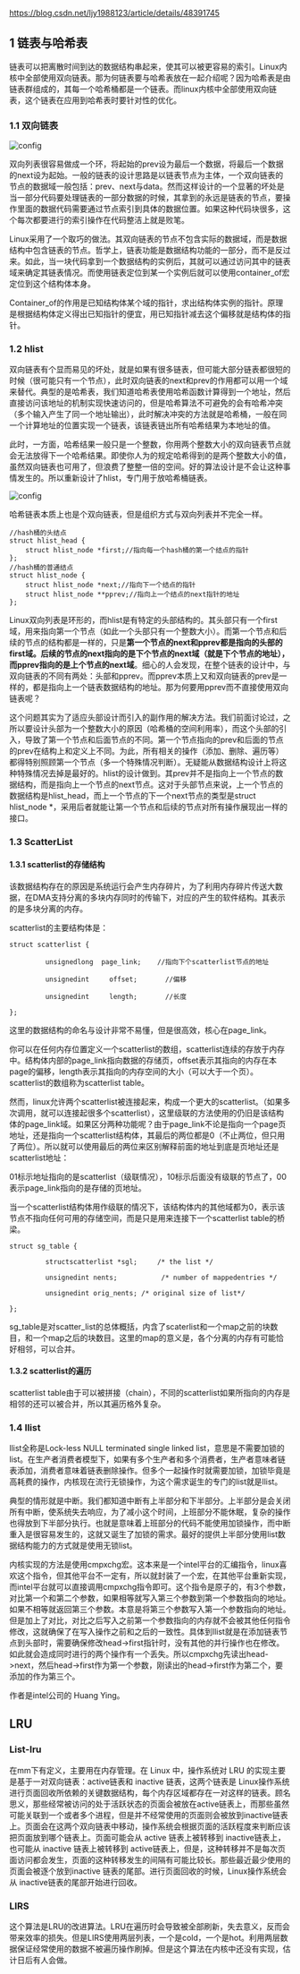 https://blog.csdn.net/ljy1988123/article/details/48391745

## 1 链表与哈希表

链表可以把离散时间到达的数据结构串起来，使其可以被更容易的索引。Linux内核中全部使用双向链表。那为何链表要与哈希表放在一起介绍呢？因为哈希表是由链表群组成的，其每一个哈希桶都是一个链表。而linux内核中全部使用双向链表，这个链表在应用到哈希表时要针对性的优化。

### 1.1 双向链表

![config](images/19.png)

双向列表很容易做成一个环，将起始的prev设为最后一个数据，将最后一个数据的next设为起始。一般的链表的设计思路是以链表节点为主体，一个双向链表的节点的数据域一般包括：prev、next与data。然而这样设计的一个显著的坏处是当一部分代码要处理链表的一部分数据的时候，其拿到的永远是链表的节点，要操作里面的数据代码需要通过节点索引到具体的数据位置。如果这种代码块很多，这个每次都要进行的索引操作在代码整洁上就是败笔。

Linux采用了一个取巧的做法。其双向链表的节点不包含实际的数据域，而是数据结构中包含链表的节点。哲学上，链表功能是数据结构功能的一部分，而不是反过来。如此，当一块代码拿到一个数据结构的实例后，其就可以通过访问其中的链表域来确定其链表情况。而使用链表定位到某一个实例后就可以使用container_of宏定位到这个结构体本身。

Container\_of的作用是已知结构体某个域的指针，求出结构体实例的指针。原理是根据结构体定义得出已知指针的便宜，用已知指针减去这个偏移就是结构体的指针。

### 1.2 hlist

双向链表有个显而易见的坏处，就是如果有很多链表，但可能大部分链表都很短的时候（很可能只有一个节点），此时双向链表的next和prev的作用都可以用一个域来替代。典型的是哈希表，我们知道哈希表使用哈希函数计算得到一个地址，然后直接访问该地址的机制实现快速访问的，但是哈希算法不可避免的会有哈希冲突（多个输入产生了同一个地址输出），此时解决冲突的方法就是哈希桶，一般在同一个计算地址的位置实现一个链表，该链表链出所有哈希结果为本地址的值。

此时，一方面，哈希结果一般只是一个整数，你用两个整数大小的双向链表节点就会无法放得下一个哈希结果。即使你人为的规定哈希得到的是两个整数大小的值，虽然双向链表也可用了，但浪费了整整一倍的空间。好的算法设计是不会让这种事情发生的。所以重新设计了hlist，专门用于放哈希桶链表。

![config](images/20.png)

哈希链表本质上也是个双向链表，但是组织方式与双向列表并不完全一样。

```
//hash桶的头结点  
struct hlist_head {  
    struct hlist_node *first;//指向每一个hash桶的第一个结点的指针  
};  
//hash桶的普通结点  
struct hlist_node {  
    struct hlist_node *next;//指向下一个结点的指针  
    struct hlist_node **pprev;//指向上一个结点的next指针的地址  
};
```

Linux双向列表是环形的，而hlist是有特定的头部结构的。其头部只有一个first域，用来指向第一个节点（如此一个头部只有一个整数大小）。而第一个节点和后续的节点的结构都是一样的，只是**第一个节点的next和pprev都是指向的头部的first域。后续的节点的next指向的是下个节点的next域（就是下个节点的地址），而pprev指向的是上个节点的next域**。细心的人会发现，在整个链表的设计中，与双向链表的不同有两处：头部和pprev。而pprev本质上又和双向链表的prev是一样的，都是指向上一个链表数据结构的地址。那为何要用pprev而不直接使用双向链表呢？

这个问题其实为了适应头部设计而引入的副作用的解决方法。我们前面讨论过，之所以要设计头部为一个整数大小的原因（哈希桶的空间利用率），而这个头部的引入，导致了第一个节点和后面节点的不同。第一个节点指向的prev和后面的节点的prev在结构上和定义上不同。为此，所有相关的操作（添加、删除、遍历等）都得特别照顾第一个节点（多一个特殊情况判断）。无疑能从数据结构设计上将这种特殊情况去掉是最好的。hlist的设计做到。其prev并不是指向上一个节点的数据结构，而是指向上一个节点的next节点。这对于头部节点来说，上一个节点的数据结构是hlist\_head，而上一个节点的下一个next节点的类型是struct hlist\_node *，采用后者就能让第一个节点和后续的节点对所有操作展现出一样的接口。

### 1.3 ScatterList

#### 1.3.1 scatterlist的存储结构
         
该数据结构存在的原因是系统运行会产生内存碎片，为了利用内存碎片传送大数据，在DMA支持分离的多块内存同时的传输下，对应的产生的软件结构。其表示的是多块分离的内存。

scatterlist的主要结构体是：

```
struct scatterlist {

         unsignedlong  page_link;    //指向下个scatterlist节点的地址

         unsignedint     offset;       //偏移

         unsignedint     length;       //长度

};
```

这里的数据结构的命名与设计非常不易懂，但是很高效，核心在page\_link。

你可以在任何内存位置定义一个scatterlist的数组，scatterlist连续的存放于内存中。结构体内部的page\_link指向数据的存储页，offset表示其指向的内存在本page的偏移，length表示其指向的内存空间的大小（可以大于一个页）。scatterlist的数组称为scatterlist table。

然而，linux允许两个scatterlist被连接起来，构成一个更大的scatterlist。（如果多次调用，就可以连接起很多个scatterlist），这里级联的方法使用的仍旧是该结构体的page\_link域。如果区分两种功能呢？由于page_link不论是指向一个page页地址，还是指向一个scatterlist结构体，其最后的两位都是0（不止两位，但只用了两位）。所以就可以使用最后的两位来区别解释前面的地址到底是页地址还是scatterlist地址：

01标示地址指向的是scatterlist（级联情况），10标示后面没有级联的节点了，00表示page\_link指向的是存储的页地址。

当一个scatterlist结构体用作级联的情况下，该结构体内的其他域都为0，表示该节点不指向任何可用的存储空间，而是只是用来连接下一个scatterlist table的桥梁。

```
struct sg_table {

         structscatterlist *sgl;     /* the list */

         unsignedint nents;           /* number of mappedentries */

         unsignedint orig_nents; /* original size of list*/

};
```

sg\_table是对scatter\_list的总体概括，内含了scaterlist和一个map之前的块数目，和一个map之后的块数目。这里的map的意义是，各个分离的内存有可能恰好相邻，可以合并。

#### 1.3.2 scatterlist的遍历

scatterlist table由于可以被拼接（chain），不同的scatterlist如果所指向的内存是相邻的还可以被合并，所以其遍历格外复杂。

### 1.4 llist

llist全称是Lock-less NULL terminated single linked list，意思是不需要加锁的list。在生产者消费者模型下，如果有多个生产者和多个消费者，生产者意味者链表添加，消费者意味着链表删除操作。但多个一起操作时就需要加锁，加锁毕竟是高耗费的操作，内核现在流行无锁操作，为这个需求诞生的专门的list就是llist。

典型的情形就是中断。我们都知道中断有上半部分和下半部分。上半部分是会关闭所有中断，使系统失去响应，为了减小这个时间，上班部分不能休眠，复杂的操作也得放到下半部分执行。也就是意味着上班部分的代码不能使用加锁操作，而中断重入是很容易发生的，这就又诞生了加锁的需求。最好的提供上半部分使用list数据结构能力的方式就是使用无锁list。

内核实现的方法是使用cmpxchg宏。这本来是一个intel平台的汇编指令，linux喜欢这个指令，但其他平台不一定有，所以就封装了一个宏，在其他平台重新实现，而intel平台就可以直接调用cmpxchg指令即可。这个指令是原子的，有3个参数，对比第一个和第二个参数，如果相等就写入第三个参数到第一个参数指向的地址。如果不相等就返回第三个参数。本意是将第三个参数写入第一个参数指向的地址。但是加上了对比，对比之后写入之前第一个参数指向的内存就不会被其他任何指令修改，这就确保了在写入操作之前和之后的一致性。具体到llist就是在添加链表节点到头部时，需要确保修改head->first指针时，没有其他的并行操作也在修改。如此就会造成同时进行的两个操作有一个丢失。所以cmpxchg先读出head->next，然后head->first作为第一个参数，刚读出的head->first作为第二个，要添加的作为第三个。

作者是intel公司的 Huang Ying。

## LRU

### List-lru

在mm下有定义，主要用在内存管理。在 Linux 中，操作系统对 LRU 的实现主要是基于一对双向链表：active链表和 inactive 链表，这两个链表是 Linux操作系统进行页面回收所依赖的关键数据结构，每个内存区域都存在一对这样的链表。顾名思义，那些经常被访问的处于活跃状态的页面会被放在active链表上，而那些虽然可能关联到一个或者多个进程，但是并不经常使用的页面则会被放到inactive链表上。页面会在这两个双向链表中移动，操作系统会根据页面的活跃程度来判断应该把页面放到哪个链表上。页面可能会从 active 链表上被转移到 inactive链表上，也可能从 inactive 链表上被转移到 active链表上，但是，这种转移并不是每次页面访问都会发生，页面的这种转移发生的间隔有可能比较长。那些最近最少使用的页面会被逐个放到inactive 链表的尾部。进行页面回收的时候，Linux操作系统会从 inactive链表的尾部开始进行回收。

### LIRS

这个算法是LRU的改进算法。LRU在遍历时会导致被全部刷新，失去意义，反而会带来效率的损失。但是LIRS使用两层列表，一个是cold，一个是hot。利用两层数据保证经常使用的数据不被遍历操作刷掉。但是这个算法在内核中还没有实现，估计日后有人会做。